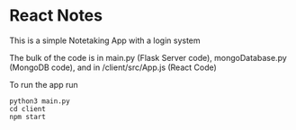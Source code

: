 # React Notes
This is a simple Notetaking App with a login system

The bulk of the code is in main.py (Flask Server code), mongoDatabase.py (MongoDB code), and in /client/src/App.js (React Code)

To run the app run
```
python3 main.py
cd client
npm start
```
